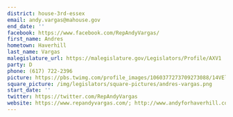 ```yaml
---
district: house-3rd-essex
email: andy.vargas@mahouse.gov
end_date: ''
facebook: https://www.facebook.com/RepAndyVargas/
first_name: Andres
hometown: Haverhill
last_name: Vargas
malegislature_url: https://malegislature.gov/Legislators/Profile/AXV1
party: D
phone: (617) 722-2396
picture: https://pbs.twimg.com/profile_images/1060377273709273088/14VElWzz_400x400.jpg
square_picture: /img/legislators/square-pictures/andres-vargas.png
start_date: ''
twitter: https://twitter.com/RepAndyVargas
website: https://www.repandyvargas.com/; http://www.andyforhaverhill.com/
---
```

